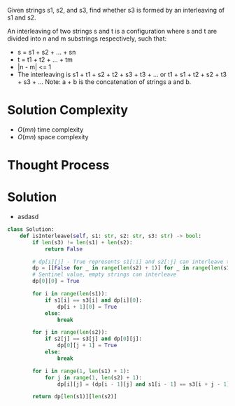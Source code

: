 Given strings s1, s2, and s3, find whether s3 is formed by an interleaving of s1 and s2.

An interleaving of two strings s and t is a configuration where s and t are divided into n and m substrings respectively, such that:
- s = s1 + s2 + ... + sn
- t = t1 + t2 + ... + tm
- |n - m| <= 1
- The interleaving is s1 + t1 + s2 + t2 + s3 + t3 + ... or t1 + s1 + t2 + s2 + t3 + s3 + ...
Note: a + b is the concatenation of strings a and b.
# Solution Complexity
- $O(mn)$ time complexity
- $O(mn)$ space complexity
# Thought Process
# Solution
- asdasd
```Python
class Solution:
	def isInterleave(self, s1: str, s2: str, s3: str) -> bool:
		if len(s3) != len(s1) + len(s2):
			return False

		# dp[i][j] - True represents s1[:i] and s2[:j] can interleave to form s3[:i+j]
		dp = [[False for _ in range(len(s2) + 1)] for _ in range(len(s1) + 1)]
		# Sentinel value, empty strings can interleave
		dp[0][0] = True

		for i in range(len(s1)):
			if s1[i] == s3[i] and dp[i][0]:
				dp[i + 1][0] = True
			else:
				break

		for j in range(len(s2)):
			if s2[j] == s3[j] and dp[0][j]:
				dp[0][j + 1] = True
			else:
				break

		for i in range(1, len(s1) + 1):
			for j in range(1, len(s2) + 1):
				dp[i][j] = (dp[i - 1][j] and s1[i - 1] == s3[i + j - 1]) or (dp[i][j - 1] and s2[j - 1] == s3[i + j - 1])

		return dp[len(s1)][len(s2)]
```